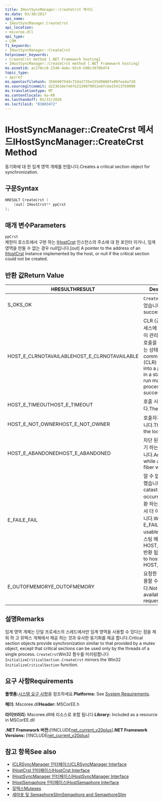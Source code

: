 ```yaml
---
title: IHostSyncManager::CreateCrst 메서드
ms.date: 03/30/2017
api_name:
- IHostSyncManager.CreateCrst
api_location:
- mscoree.dll
api_type:
- COM
f1_keywords:
- IHostSyncManager::CreateCrst
helpviewer_keywords:
- CreateCrst method [.NET Framework hosting]
- IHostSyncManager::CreateCrst method [.NET Framework hosting]
ms.assetid: ac278cc8-2540-4a6c-b5c6-b90c3970b4f4
topic_type:
- apiref
ms.openlocfilehash: 3566907544c72da2735e155d9088fe09fea4a728
ms.sourcegitcommit: d223616e7e6fe2139079052e6fcbe25413fb9900
ms.translationtype: MT
ms.contentlocale: ko-KR
ms.lasthandoff: 05/22/2020
ms.locfileid: "83803472"
---
```

# <a name="ihostsyncmanagercreatecrst-method"></a><span data-ttu-id="8b0f4-102">IHostSyncManager::CreateCrst 메서드</span><span class="sxs-lookup"><span data-stu-id="8b0f4-102">IHostSyncManager::CreateCrst Method</span></span>
<span data-ttu-id="8b0f4-103">동기화에 대 한 임계 영역 개체를 만듭니다.</span><span class="sxs-lookup"><span data-stu-id="8b0f4-103">Creates a critical section object for synchronization.</span></span>  
  
## <a name="syntax"></a><span data-ttu-id="8b0f4-104">구문</span><span class="sxs-lookup"><span data-stu-id="8b0f4-104">Syntax</span></span>  
  
```cpp  
HRESULT CreateCrst (  
    [out] IHostCrst** ppCrst  
);  
```  
  
## <a name="parameters"></a><span data-ttu-id="8b0f4-105">매개 변수</span><span class="sxs-lookup"><span data-stu-id="8b0f4-105">Parameters</span></span>  
 `ppCrst`  
 <span data-ttu-id="8b0f4-106">제한이 호스트에서 구현 하는 [IHostCrst](ihostcrst-interface.md) 인스턴스의 주소에 대 한 포인터 이거나, 임계 영역을 만들 수 없는 경우 null입니다.</span><span class="sxs-lookup"><span data-stu-id="8b0f4-106">[out] A pointer to the address of an [IHostCrst](ihostcrst-interface.md) instance implemented by the host, or null if the critical section could not be created.</span></span>  
  
## <a name="return-value"></a><span data-ttu-id="8b0f4-107">반환 값</span><span class="sxs-lookup"><span data-stu-id="8b0f4-107">Return Value</span></span>  
  
|<span data-ttu-id="8b0f4-108">HRESULT</span><span class="sxs-lookup"><span data-stu-id="8b0f4-108">HRESULT</span></span>|<span data-ttu-id="8b0f4-109">Description</span><span class="sxs-lookup"><span data-stu-id="8b0f4-109">Description</span></span>|  
|-------------|-----------------|  
|<span data-ttu-id="8b0f4-110">S_OK</span><span class="sxs-lookup"><span data-stu-id="8b0f4-110">S_OK</span></span>|<span data-ttu-id="8b0f4-111">`CreateCrst`성공적으로 반환 되었습니다.</span><span class="sxs-lookup"><span data-stu-id="8b0f4-111">`CreateCrst` returned successfully.</span></span>|  
|<span data-ttu-id="8b0f4-112">HOST_E_CLRNOTAVAILABLE</span><span class="sxs-lookup"><span data-stu-id="8b0f4-112">HOST_E_CLRNOTAVAILABLE</span></span>|<span data-ttu-id="8b0f4-113">CLR (공용 언어 런타임)이 프로세스에 로드 되지 않았거나 CLR이 관리 코드를 실행할 수 없거나 호출을 성공적으로 처리할 수 없는 상태에 있습니다.</span><span class="sxs-lookup"><span data-stu-id="8b0f4-113">The common language runtime (CLR) has not been loaded into a process, or the CLR is in a state in which it cannot run managed code or process the call successfully.</span></span>|  
|<span data-ttu-id="8b0f4-114">HOST_E_TIMEOUT</span><span class="sxs-lookup"><span data-stu-id="8b0f4-114">HOST_E_TIMEOUT</span></span>|<span data-ttu-id="8b0f4-115">호출 시간이 초과 되었습니다.</span><span class="sxs-lookup"><span data-stu-id="8b0f4-115">The call timed out.</span></span>|  
|<span data-ttu-id="8b0f4-116">HOST_E_NOT_OWNER</span><span class="sxs-lookup"><span data-stu-id="8b0f4-116">HOST_E_NOT_OWNER</span></span>|<span data-ttu-id="8b0f4-117">호출자가 잠금을 소유 하지 않습니다.</span><span class="sxs-lookup"><span data-stu-id="8b0f4-117">The caller does not own the lock.</span></span>|  
|<span data-ttu-id="8b0f4-118">HOST_E_ABANDONED</span><span class="sxs-lookup"><span data-stu-id="8b0f4-118">HOST_E_ABANDONED</span></span>|<span data-ttu-id="8b0f4-119">차단 된 스레드나 파이버에서 대기 하는 동안 이벤트를 취소 했습니다.</span><span class="sxs-lookup"><span data-stu-id="8b0f4-119">An event was canceled while a blocked thread or fiber was waiting on it.</span></span>|  
|<span data-ttu-id="8b0f4-120">E_FAIL</span><span class="sxs-lookup"><span data-stu-id="8b0f4-120">E_FAIL</span></span>|<span data-ttu-id="8b0f4-121">알 수 없는 치명적인 오류가 발생 했습니다.</span><span class="sxs-lookup"><span data-stu-id="8b0f4-121">An unknown catastrophic failure occurred.</span></span> <span data-ttu-id="8b0f4-122">메서드가 E_FAIL 반환 하는 경우 해당 프로세스 내에서 더 이상 CLR을 사용할 수 없습니다.</span><span class="sxs-lookup"><span data-stu-id="8b0f4-122">When a method returns E_FAIL, the CLR is no longer usable within the process.</span></span> <span data-ttu-id="8b0f4-123">호스팅 메서드를 이후에 호출 하면 HOST_E_CLRNOTAVAILABLE 반환 됩니다.</span><span class="sxs-lookup"><span data-stu-id="8b0f4-123">Subsequent calls to hosting methods return HOST_E_CLRNOTAVAILABLE.</span></span>|  
|<span data-ttu-id="8b0f4-124">E_OUTOFMEMORY</span><span class="sxs-lookup"><span data-stu-id="8b0f4-124">E_OUTOFMEMORY</span></span>|<span data-ttu-id="8b0f4-125">요청한 임계 영역을 만드는 데 사용할 수 있는 메모리가 부족 합니다.</span><span class="sxs-lookup"><span data-stu-id="8b0f4-125">Not enough memory was available to create the requested critical section.</span></span>|  
  
## <a name="remarks"></a><span data-ttu-id="8b0f4-126">설명</span><span class="sxs-lookup"><span data-stu-id="8b0f4-126">Remarks</span></span>  
 <span data-ttu-id="8b0f4-127">임계 영역 개체는 단일 프로세스의 스레드에서만 임계 영역을 사용할 수 있다는 점을 제외 하 고 뮤텍스 개체에서 제공 하는 것과 유사한 동기화를 제공 합니다.</span><span class="sxs-lookup"><span data-stu-id="8b0f4-127">Critical section objects provide synchronization similar to that provided by a mutex object, except that critical sections can be used only by the threads of a single process.</span></span> <span data-ttu-id="8b0f4-128">`CreateCrst`Win32 함수를 미러링합니다 `InitializeCriticalSection` .</span><span class="sxs-lookup"><span data-stu-id="8b0f4-128">`CreateCrst` mirrors the Win32 `InitializeCriticalSection` function.</span></span>  
  
## <a name="requirements"></a><span data-ttu-id="8b0f4-129">요구 사항</span><span class="sxs-lookup"><span data-stu-id="8b0f4-129">Requirements</span></span>  
 <span data-ttu-id="8b0f4-130">**플랫폼:**[시스템 요구 사항](../../get-started/system-requirements.md)을 참조하세요.</span><span class="sxs-lookup"><span data-stu-id="8b0f4-130">**Platforms:** See [System Requirements](../../get-started/system-requirements.md).</span></span>  
  
 <span data-ttu-id="8b0f4-131">**헤더:** Mscoree.dll</span><span class="sxs-lookup"><span data-stu-id="8b0f4-131">**Header:** MSCorEE.h</span></span>  
  
 <span data-ttu-id="8b0f4-132">**라이브러리:** Mscoree.dll에 리소스로 포함 됩니다.</span><span class="sxs-lookup"><span data-stu-id="8b0f4-132">**Library:** Included as a resource in MSCorEE.dll</span></span>  
  
 <span data-ttu-id="8b0f4-133">**.NET Framework 버전:**[!INCLUDE[net_current_v20plus](../../../../includes/net-current-v20plus-md.md)]</span><span class="sxs-lookup"><span data-stu-id="8b0f4-133">**.NET Framework Versions:** [!INCLUDE[net_current_v20plus](../../../../includes/net-current-v20plus-md.md)]</span></span>  
  
## <a name="see-also"></a><span data-ttu-id="8b0f4-134">참고 항목</span><span class="sxs-lookup"><span data-stu-id="8b0f4-134">See also</span></span>

- [<span data-ttu-id="8b0f4-135">ICLRSyncManager 인터페이스</span><span class="sxs-lookup"><span data-stu-id="8b0f4-135">ICLRSyncManager Interface</span></span>](iclrsyncmanager-interface.md)
- [<span data-ttu-id="8b0f4-136">IHostCrst 인터페이스</span><span class="sxs-lookup"><span data-stu-id="8b0f4-136">IHostCrst Interface</span></span>](ihostcrst-interface.md)
- [<span data-ttu-id="8b0f4-137">IHostSyncManager 인터페이스</span><span class="sxs-lookup"><span data-stu-id="8b0f4-137">IHostSyncManager Interface</span></span>](ihostsyncmanager-interface.md)
- [<span data-ttu-id="8b0f4-138">IHostSemaphore 인터페이스</span><span class="sxs-lookup"><span data-stu-id="8b0f4-138">IHostSemaphore Interface</span></span>](ihostsemaphore-interface.md)
- [<span data-ttu-id="8b0f4-139">뮤텍스</span><span class="sxs-lookup"><span data-stu-id="8b0f4-139">Mutexes</span></span>](../../../standard/threading/mutexes.md)
- [<span data-ttu-id="8b0f4-140">세마포 및 SemaphoreSlim</span><span class="sxs-lookup"><span data-stu-id="8b0f4-140">Semaphore and SemaphoreSlim</span></span>](../../../standard/threading/semaphore-and-semaphoreslim.md)
